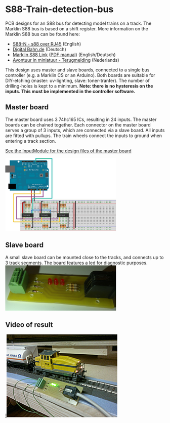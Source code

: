 # S88-Train-detection-bus
PCB designs for an S88 bus for detecting model trains on a track. The Marklin S88 bus is based on a shift register. More information on the Marklin S88 bus can be found here:
* [S88-N - s88 over RJ45](http://www.s88-n.eu/index-en.html) (English)
* [Digital Bahn.de](https://www.digital-bahn.de/info_tech/s88.htm) (Deutsch)
* [Marklin S88 Link](http://www.maerklin.de/en/products/details/article/60883/) ([PDF manual](https://static.maerklin.de/damcontent/d1/65/d1652564aaf7fea4ec6f6f887203d2681464362779.pdf)) (English/Deutsch)
* [Avontuur in miniatuur - Terugmelding](http://www.floodland.nl/aim/info_terugmelding_1.htm) (Nederlands)

This design uses master and slave boards, connected to a single bus controller (e.g. a Marklin CS or an Arduino). Both boards are suitable for DIY-etching (master: uv-lighting, slave: toner-tranfer). The number of drilling-holes is kept to a minimum. **Note: there is no hysteresis on the inputs. This must be implemented in the controller software.**
## Master board
The master board uses 3 74hc165 ICs, resulting in 24 inputs. The master boards can be chained together. Each connector on the master board serves a group of 3 inputs, which are connected via a slave board. All inputs are fitted with pullups. The train wheels connect the inputs to ground when entering a track section.

[See the InputModule for the design files of the master board](InputModule/README.md)

<img alt="Breadboard schematic of the master board" src="simplified breadboard schematic arduino 74hc165.png" width="350" />

## Slave board
A small slave board can be mounted close to the tracks, and connects up to 3 track segments. The board features a led for diagnostic purposes.  
<img alt="Picture of the slave board" src="3 track connector pcb.jpg" width="350" />
## Video of result
[!<img alt="A train is detected on the track" src="train detecting demo.jpg" width="350" />](https://www.youtube.com/watch?v=ed31EqeW7o0)
